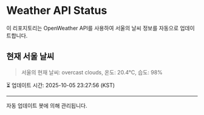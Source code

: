 
# Weather API Status

이 리포지토리는 OpenWeather API를 사용하여 서울의 날씨 정보를 자동으로 업데이트합니다.

## 현재 서울 날씨
> 서울의 현재 날씨: overcast clouds, 온도: 20.4°C, 습도: 98%

⏳ 업데이트 시간: 2025-10-05 23:27:56 (KST)

---
자동 업데이트 봇에 의해 관리됩니다.
